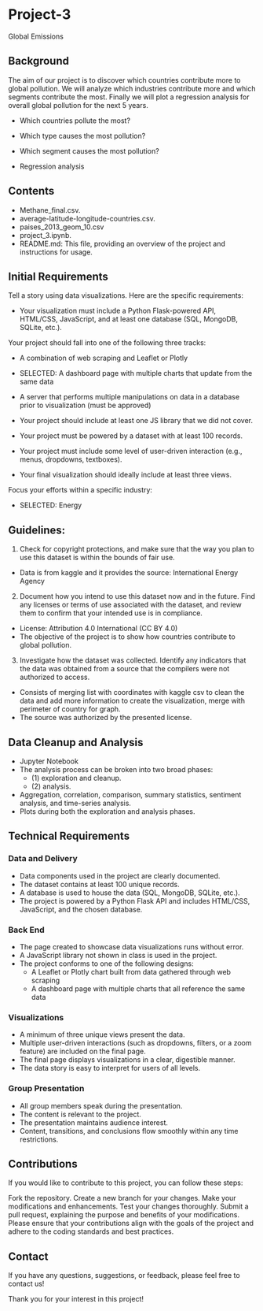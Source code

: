 # Project-3
Global Emissions

## Background
The aim of our project is to discover which countries contribute more to global pollution. We will analyze which industries contribute more and which segments contribute the most. Finally we will plot a regression analysis for overall global pollution for the next 5 years.

- Which countries pollute the most?
  
- Which type causes the most pollution? 
    
- Which segment causes the most pollution? 
    
- Regression analysis

## Contents
- Methane_final.csv.
- average-latitude-longitude-countries.csv.
- paises_2013_geom_10.csv
- project_3.ipynb.
- README.md: This file, providing an overview of the project and instructions for usage.

## Initial Requirements
Tell a story using data visualizations. Here are the specific requirements:
- Your visualization must include a Python Flask-powered API, HTML/CSS, JavaScript, and at least one database (SQL, MongoDB, SQLite, etc.).

Your project should fall into one of the following three tracks:
- A combination of web scraping and Leaflet or Plotly
- SELECTED: A dashboard page with multiple charts that update from the same data
- A server that performs multiple manipulations on data in a database prior to visualization (must be approved)

- Your project should include at least one JS library that we did not cover.
- Your project must be powered by a dataset with at least 100 records.
- Your project must include some level of user-driven interaction (e.g., menus, dropdowns, textboxes).
- Your final visualization should ideally include at least three views.

Focus your efforts within a specific industry:
- SELECTED: Energy

## Guidelines:

1. Check for copyright protections, and make sure that the way you plan to use this dataset is within the bounds of fair use. 
- Data is from kaggle and it provides the source: International Energy Agency
2. Document how you intend to use this dataset now and in the future. Find any licenses or terms of use associated with the dataset, and review them to confirm that your intended use is in compliance.
- License: Attribution 4.0 International (CC BY 4.0)
- The objective of the project is to show how countries contribute to global pollution.
3. Investigate how the dataset was collected. Identify any indicators that the data was obtained from a source that the compilers were not authorized to access.
- Consists of merging list with coordinates with kaggle csv to clean the data and add more information to create the visualization, merge with perimeter of country for graph.
- The source was authorized by the presented license.

## Data Cleanup and Analysis
- Jupyter Notebook
- The analysis process can be broken into two broad phases:
    - (1) exploration and cleanup.
    - (2) analysis.
- Aggregation, correlation, comparison, summary statistics, sentiment analysis, and time-series analysis.
- Plots during both the exploration and analysis phases.

## Technical Requirements

### Data and Delivery

- Data components used in the project are clearly documented. 
- The dataset contains at least 100 unique records.
- A database is used to house the data (SQL, MongoDB, SQLite, etc.). 
- The project is powered by a Python Flask API and includes HTML/CSS, JavaScript, and the chosen database. 

### Back End

- The page created to showcase data visualizations runs without error. 
- A JavaScript library not shown in class is used in the project. 
- The project conforms to one of the following designs:
    - A Leaflet or Plotly chart built from data gathered through web scraping
    - A dashboard page with multiple charts that all reference the same data

### Visualizations

- A minimum of three unique views present the data. 
- Multiple user-driven interactions (such as dropdowns, filters, or a zoom feature) are included on the final page.
- The final page displays visualizations in a clear, digestible manner. 
- The data story is easy to interpret for users of all levels. 

### Group Presentation

- All group members speak during the presentation. 
- The content is relevant to the project. 
- The presentation maintains audience interest. 
- Content, transitions, and conclusions flow smoothly within any time restrictions.

## Contributions
If you would like to contribute to this project, you can follow these steps:

Fork the repository.
Create a new branch for your changes.
Make your modifications and enhancements.
Test your changes thoroughly.
Submit a pull request, explaining the purpose and benefits of your modifications.
Please ensure that your contributions align with the goals of the project and adhere to the coding standards and best practices.

## Contact
If you have any questions, suggestions, or feedback, please feel free to contact us!

Thank you for your interest in this project!
